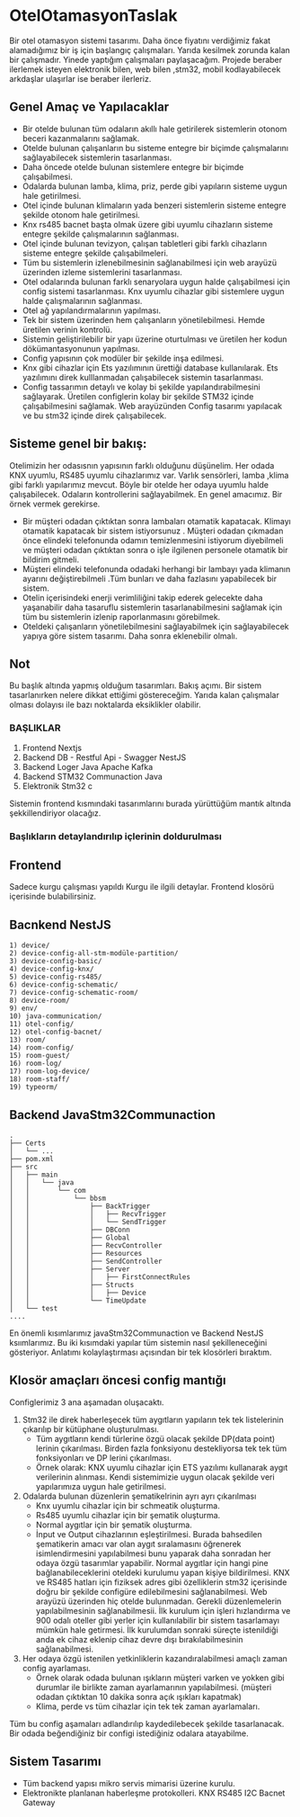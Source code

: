 # OtelOtamasyonTaslak
Bir otel otamasyon sistemi tasarımı. Daha önce fiyatını verdiğimiz fakat alamadığımız bir iş için başlangıç çalışmaları. Yarıda kesilmek zorunda kalan bir çalışmadır. 
Yinede yaptığım çalışmaları paylaşacağım. Projede beraber ilerlemek isteyen elektronik bilen, web bilen ,stm32, mobil kodlayabilecek arkdaşlar ulaşırlar ise beraber ilerleriz.

## Genel Amaç ve Yapılacaklar
- Bir otelde bulunan tüm odaların akıllı hale getirilerek sistemlerin otonom beceri kazanmalarını sağlamak.
- Otelde bulunan çalışanların bu sisteme entegre bir biçimde çalışmalarını sağlayabilecek sistemlerin tasarlanması.
- Daha öncede otelde bulunan sistemlere entegre bir biçimde çalışabilmesi.
- Odalarda bulunan lamba, klima, priz, perde gibi yapıların sisteme uygun hale getirilmesi.
- Otel içinde bulunan klimaların yada benzeri sistemlerin sisteme entegre şekilde otonom hale getirilmesi.
- Knx rs485 bacnet başta olmak üzere gibi uyumlu cihazların sisteme entegre şekilde çalışmalarının sağlanması.
- Otel içinde bulunan tevizyon, çalışan tabletleri gibi farklı cihazların sisteme entegre şekilde çalışabilmeleri.
- Tüm bu sistemlerin izlenebilmesinin sağlanabilmesi için web arayüzü üzerinden izleme sistemlerini tasarlanması.
- Otel odalarında bulunan farklı senaryolara uygun halde çalışabilmesi için config sistemi tasarlanması. Knx uyumlu cihazlar gibi sistemlere uygun halde çalışmalarının sağlanması.
- Otel ağ yapılandırmalarının yapılması.
- Tek bir sistem üzerinden hem çalışanların yönetilebilmesi. Hemde üretilen verinin kontrolü.
- Sistemin geliştirilebilir bir yapı üzerine oturtulması ve üretilen her kodun dökümantasyonunun yapılması.
- Config yapısının çok modüler bir şekilde inşa edilmesi.
- Knx gibi cihazlar için Ets yazılımının ürettiği database kullanılarak. Ets yazılımını direk kulllanmadan çalışabilecek sistemin tasarlanması.
- Config tassarımın detaylı ve kolay bi şekilde yapılandırabilmesini sağlayarak. Üretilen configlerin kolay bir şekilde STM32 içinde çalışabilmesini sağlamak. Web arayüzünden Config tasarımı yapılacak ve bu stm32 içinde direk çalışabilecek.

## Sisteme genel bir bakış:
Otelimizin her odasısnın yapısının farklı olduğunu düşünelim. Her odada KNX uyumlu, RS485 uyumlu cihazlarımız var. Varlık sensörleri, lamba ,klima gibi farklı yapılarımız mevcut. 
Böyle bir otelde her odaya uyumlu halde çalışabilecek. Odaların kontrollerini sağlayabilmek. En genel amacımız. Bir örnek vermek gerekirse. 
- Bir müşteri odadan çıktıktan sonra lambaları otamatik kapatacak. Klimayı otamatik kapatacak bir sistem istiyorsunuz
. Müşteri odadan çıkmadan önce elindeki telefonunda odamın temizlenmesini istiyorum diyebilmeli ve müşteri odadan çıktıktan sonra o işle ilgilenen personele otamatik bir bildirim  gitmeli.
- Müşteri elindeki telefonunda odadaki herhangi bir lambayı yada klimanın ayarını değiştirebilmeli .Tüm bunları ve daha fazlasını yapabilecek bir sistem.
- Otelin içerisindeki enerji verimliliğini takip ederek gelecekte daha yaşanabilir daha tasaruflu sistemlerin tasarlanabilmesini sağlamak için tüm bu sistemlerin izlenip raporlanmasını görebilmek.
- Oteldeki çalışanların yönetilebilmesini sağlayabilmek için sağlayabilecek yapıya göre sistem tasarımı. Daha sonra eklenebilir olmalı.

## Not
Bu başlık altında yapmış olduğum tasarımları. Bakış açımı. Bir sistem tasarlanırken nelere dikkat ettiğimi göstereceğim. Yarıda kalan çalışmalar olması dolayısı ile bazı noktalarda eksiklikler olabilir.

### BAŞLIKLAR

1) Frontend                                                     Nextjs
2) Backend     DB - Restful Api - Swagger                       NestJS
3) Backend     Loger                                            Java Apache Kafka
4) Backend     STM32 Communaction                               Java 
5) Elektronik  Stm32 c

Sistemin frontend kısmındaki tasarımlarını burada yürüttüğüm mantık altında şekkillendiriyor olacağız.


### Başlıkların detaylandırılıp içlerinin doldurulması

## Frontend
Sadece kurgu çalışması yapıldı
Kurgu ile ilgili detaylar. Frontend klosörü içerisinde bulabilirsiniz.

## Bacnkend NestJS
```
1) device/
2) device-config-all-stm-modüle-partition/
3) device-config-basic/
4) device-config-knx/
5) device-config-rs485/
6) device-config-schematic/
7) device-config-schematic-room/
8) device-room/
9) env/
10) java-communication/
11) otel-config/
12) otel-config-bacnet/
13) room/
14) room-config/
15) room-guest/
16) room-log/
17) room-log-device/
18) room-staff/
19) typeorm/
```

## Backend JavaStm32Communaction
```
.
├── Certs
│   └── ...
├── pom.xml
├── src
│   ├── main
│   │   └── java
│   │       └── com
│   │           └── bbsm
│   │               ├── BackTrigger
│   │               │   ├── RecvTrigger
│   │               │   └── SendTrigger
│   │               ├── DBConn
│   │               ├── Global
│   │               ├── RecvController
│   │               ├── Resources
│   │               ├── SendController
│   │               ├── Server
│   │               │   ├── FirstConnectRules
│   │               ├── Structs
│   │               │   ├── Device
│   │               └── TimeUpdate
│   └── test
....
```

En önemli kısımlarımız javaStm32Communaction ve Backend NestJS ksıımlarımız. Bu iki kısımdaki yapılar tüm sistemin nasıl şekilleneceğini gösteriyor.
Anlatımı kolaylaştırması açısından bir tek klosörleri bıraktım.

## Klosör amaçları öncesi config mantığı 

Configlerimiz 3 ana aşamadan oluşacaktı.
1) Stm32 ile direk haberleşecek tüm aygıtların yapıların tek tek listelerinin çıkarılıp bir kütüphane oluşturulması.
    - Tüm aygıtların kendi türlerine özgü olacak şekilde DP(data point) lerinin çıkarılması. Birden fazla fonksiyonu destekliyorsa tek tek tüm fonksiyonları ve DP lerini çıkarılması.
    - Örnek olarak: KNX uyumlu cihazlar için ETS yazılımı kullanarak aygıt verilerinin alınması. Kendi sistemimizie uygun olacak şekilde veri yapılarımıza uygun hale getirilmesi.
3) Odalarda bulunan düzenlerin şematikelrinin ayrı ayrı çıkarılması
    - Knx uyumlu cihazlar için bir schmeatik oluşturma.
    - Rs485 uyumlu cihazlar için bir şematik oluşturma.
    - Normal aygıtlar için bir şematik oluşturma.
    - İnput ve Output cihazlarının eşleştirilmesi.
Burada bahsedilen şematikerin amacı var olan aygıt sıralamasını öğrenerek isimlendirmesini yapılabilmesi bunu yaparak daha sonradan her odaya özgü tasarımlar yapabilir. Normal aygıtlar için hangi pine bağlanabileceklerini oteldeki kurulumu yapan kişiye bildirilmesi. KNX ve RS485 hatları için fiziksek adres gibi özelliklerin stm32 içerisinde doğru bir şekilde configüre edilebilmesini sağlanabilmesi. Web arayüzü üzerinden hiç otelde bulunmadan. Gerekli düzenlemelerin yapılabilmesinin sağlanabilmesii. İlk kurulum için işleri hızlandırma ve 900 odalı oteller gibi yerler için kullanılabilir bir sistem tasarlamayı mümkün hale getirmesi. İlk kurulumdan sonraki süreçte istenildiği anda ek cihaz eklenip cihaz devre dışı bırakılabilmesinin sağlanabilmesi.
4) Her odaya özgü istenilen yetkinliklerin kazandıralabilmesi amaçlı zaman config ayarlaması.
   - Örnek olarak odada bulunan ışıkların müşteri varken ve yokken gibi durumlar ile birlikte zaman ayarlamarının yapılabilmesi. (müşteri odadan çıktıktan 10 dakika sonra açık ışıkları kapatmak)
   - Klima, perde vs tüm cihazlar için tek tek zaman ayarlamaları.

Tüm bu config aşamaları adlandırılıp kaydedilebecek şekilde tasarlanacak. Bir odada beğendiğiniz bir configi istediğiniz odalara atayabilme.

## Sistem Tasarımı
- Tüm backend yapısı mikro servis mimarisi üzerine kurulu.
- Elektronikte planlanan haberleşme protokolleri. KNX RS485 I2C Bacnet Gateway

